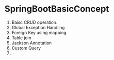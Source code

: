 # SpringBootBasicConcept

1) Baisc CRUD operation.
2) Global Exception Handling
3) Foreign Key using mapping
4) Table join
5) Jackson Annotation
6) Custom Query
7) 
